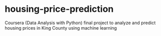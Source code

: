 # housing-price-prediction
Coursera (Data Analysis with Python) final project to analyze and predict housing prices in King County using machine learning
